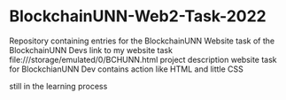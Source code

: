 # BlockchainUNN-Web2-Task-2022
Repository containing entries for the BlockchainUNN Website task of the BlockchainUNN Devs 
link to my website task file:///storage/emulated/0/BCHUNN.html
project description website task for BlockchianUNN Dev
contains action like
HTML and little CSS

still in the learning process
